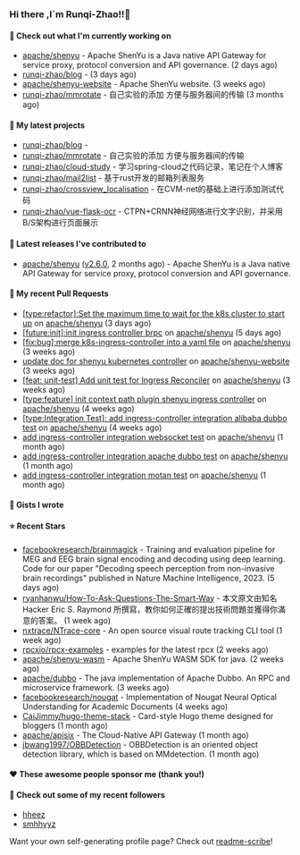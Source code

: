### Hi there ,I`m Runqi-Zhao!!👋

#### 👷 Check out what I'm currently working on

- [apache/shenyu](https://github.com/apache/shenyu) - Apache ShenYu is a Java native API Gateway for service proxy, protocol conversion and API governance. (2 days ago)
- [runqi-zhao/blog](https://github.com/runqi-zhao/blog) -  (3 days ago)
- [apache/shenyu-website](https://github.com/apache/shenyu-website) - Apache ShenYu website. (3 weeks ago)
- [runqi-zhao/mmrotate](https://github.com/runqi-zhao/mmrotate) - 自己实验的添加 方便与服务器间的传输 (3 months ago)

#### 🌱 My latest projects

- [runqi-zhao/blog](https://github.com/runqi-zhao/blog) - 
- [runqi-zhao/mmrotate](https://github.com/runqi-zhao/mmrotate) - 自己实验的添加 方便与服务器间的传输
- [runqi-zhao/cloud-study](https://github.com/runqi-zhao/cloud-study) - 学习spring-cloud之代码记录，笔记在个人博客
- [runqi-zhao/mail2list](https://github.com/runqi-zhao/mail2list) - 基于rust开发的邮箱列表服务
- [runqi-zhao/crossview_localisation](https://github.com/runqi-zhao/crossview_localisation) - 在CVM-net的基础上进行添加测试代码
- [runqi-zhao/vue-flask-ocr](https://github.com/runqi-zhao/vue-flask-ocr) - CTPN&#43;CRNN神经网络进行文字识别，并采用B/S架构进行页面展示

#### 🔭 Latest releases I've contributed to

- [apache/shenyu](https://github.com/apache/shenyu) ([v2.6.0](https://github.com/apache/shenyu/releases/tag/v2.6.0), 2 months ago) - Apache ShenYu is a Java native API Gateway for service proxy, protocol conversion and API governance.

#### 🔨 My recent Pull Requests

- [[type:refactor]:Set the maximum time to wait for the k8s cluster to start up](https://github.com/apache/shenyu/pull/5220) on [apache/shenyu](https://github.com/apache/shenyu) (3 days ago)
- [[future:init]:init ingress controller brpc](https://github.com/apache/shenyu/pull/5204) on [apache/shenyu](https://github.com/apache/shenyu) (5 days ago)
- [[fix:bug]:merge k8s-ingress-controller into a yaml file](https://github.com/apache/shenyu/pull/5179) on [apache/shenyu](https://github.com/apache/shenyu) (3 weeks ago)
- [update doc for shenyu kubernetes controller](https://github.com/apache/shenyu-website/pull/979) on [apache/shenyu-website](https://github.com/apache/shenyu-website) (3 weeks ago)
- [[feat: unit-test] Add unit test for Ingress Reconciler](https://github.com/apache/shenyu/pull/5169) on [apache/shenyu](https://github.com/apache/shenyu) (3 weeks ago)
- [[type:feature] init context path plugin shenyu ingress controller](https://github.com/apache/shenyu/pull/5167) on [apache/shenyu](https://github.com/apache/shenyu) (4 weeks ago)
- [[type:Integration Test]: add ingress-controller integration alibaba dubbo test](https://github.com/apache/shenyu/pull/5165) on [apache/shenyu](https://github.com/apache/shenyu) (4 weeks ago)
- [add ingress-controller integration websocket test](https://github.com/apache/shenyu/pull/5160) on [apache/shenyu](https://github.com/apache/shenyu) (1 month ago)
- [add ingress-controller integration apache dubbo test](https://github.com/apache/shenyu/pull/5154) on [apache/shenyu](https://github.com/apache/shenyu) (1 month ago)
- [add ingress-controller integration motan test](https://github.com/apache/shenyu/pull/5148) on [apache/shenyu](https://github.com/apache/shenyu) (1 month ago)


#### 📓 Gists I wrote


#### ⭐ Recent Stars

- [facebookresearch/brainmagick](https://github.com/facebookresearch/brainmagick) - Training and evaluation pipeline for MEG and EEG brain signal encoding and decoding using deep learning. Code for our paper &#34;Decoding speech perception from non-invasive brain recordings&#34; published in Nature Machine Intelligence, 2023. (5 days ago)
- [ryanhanwu/How-To-Ask-Questions-The-Smart-Way](https://github.com/ryanhanwu/How-To-Ask-Questions-The-Smart-Way) - 本文原文由知名 Hacker Eric S. Raymond 所撰寫，教你如何正確的提出技術問題並獲得你滿意的答案。 (1 week ago)
- [nxtrace/NTrace-core](https://github.com/nxtrace/NTrace-core) - An open source visual route tracking CLI tool (1 week ago)
- [rpcxio/rpcx-examples](https://github.com/rpcxio/rpcx-examples) - examples for the latest rpcx (2 weeks ago)
- [apache/shenyu-wasm](https://github.com/apache/shenyu-wasm) - Apache ShenYu WASM SDK for java. (2 weeks ago)
- [apache/dubbo](https://github.com/apache/dubbo) - The java implementation of Apache Dubbo. An RPC and microservice framework. (3 weeks ago)
- [facebookresearch/nougat](https://github.com/facebookresearch/nougat) - Implementation of Nougat Neural Optical Understanding for Academic Documents (4 weeks ago)
- [CaiJimmy/hugo-theme-stack](https://github.com/CaiJimmy/hugo-theme-stack) - Card-style Hugo theme designed for bloggers (1 month ago)
- [apache/apisix](https://github.com/apache/apisix) - The Cloud-Native API Gateway (1 month ago)
- [jbwang1997/OBBDetection](https://github.com/jbwang1997/OBBDetection) - OBBDetection is an oriented object detection library, which is based on MMdetection. (1 month ago)

#### ❤️ These awesome people sponsor me (thank you!)


#### 👯 Check out some of my recent followers

- [hheez](https://github.com/hheez)
- [smhhyyz](https://github.com/smhhyyz)

Want your own self-generating profile page? Check out [readme-scribe](https://github.com/muesli/readme-scribe)!